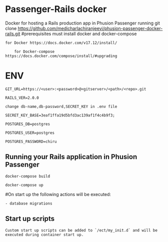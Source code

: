 # Passenger-Rails docker
Docker for hosting a Rails production app in Phusion Passenger running
 git clone https://github.com/medicharlachiranjeevi/phusion-passenger-docker-rails.git
#prerequisites must install docker and docker-compose

	for Docker https://docs.docker.com/v17.12/install/

        for Docker-compose https://docs.docker.com/compose/install/#upgrading

# ENV
    GIT_URL=https://<user>:<password>@<gitserver>/<path>/<repo>.git

    RAILS_VER=2.0.0

    change db-name,db-password,SECRET_KEY in .env file

    SECRET_KEY_BASE=3eaf1ffa19d5bfd3ac139af1f4c4b9f3;

    POSTGRES_DB=postgres

    POSTGRES_USER=postgres

    POSTGRES_PASSWORD=chiru

## Running your Rails application in Phusion Passenger

	docker-compose build

  	docker-compose up
#On start up the following actions will be executed:

	- database migrations

## Start up scripts

	Custom start up scripts can be added to `/ect/my_init.d` and will be executed during container start up.
